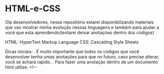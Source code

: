 # HTML-e-CSS

Olá desenvolvedores, nesse repositório estarei disponibilizando materiais que vao mostrar minha evolução nessas linguagens e também para ajudar a você que esta aprendendo(tentarei deixar anotações dentro dos códigos)

HTML: HyperText Markup Language
CSS: Cascading Style Sheets 

Dicas iniciais:
. É muito importante que todos os códigos que você desenvolver tenha umas anotações para que no futuro, caso precise alterar, você se achará rapido.
. Para fazer uma anotação dentro de um documento html utilize: <!--
